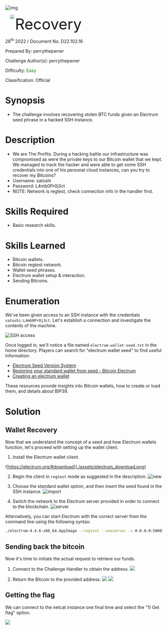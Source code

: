 ![img](../../../../../assets/banner.png)

<img src='../../../../../assets/htb.png' style='margin-left: 20px; zoom: 80%;' align=left /> <font size='10'>Recovery</font>

28<sup>th</sup> 2022 / Document No. D22.102.16

Prepared By: perrythepwner

Challenge Author(s): perrythepwner

Difficulty: <font color=green>Easy</font>

Classification: Official

# Synopsis

- The challenge involves recovering stolen BTC funds given an Electrum seed phrase in a hacked SSH instance.

# Description

- We are The Profits. During a hacking battle our infrastructure was compromised as were the private keys to our Bitcoin wallet that we kept.
We managed to track the hacker and were able to get some SSH credentials into one of his personal cloud instances, can you try to recover my Bitcoins?
- Username: satoshi
- Password: L4mb0Pr0j3ct
- NOTE: Network is regtest, check connection info in the handler first.

# Skills Required

-  Basic research skills.

# Skills Learned

- Bitcoin wallets.
- Bitcoin regtest network.
- Wallet seed phrases.
- Electrum wallet setup & interaction.
- Sending Bitcoins.

# Enumeration

We've been given access to an SSH instance with the credentials `satoshi:L4mb0Pr0j3ct`. Let's establish a connection and investigate the contents of the machine.

![SSH access](./assets/ssh_access.png)

Once logged in, we'll notice a file named `electrum-wallet-seed.txt` in the home directory. Players can search for "electrum wallet seed" to find useful information:

- [Electrum Seed Version System](https://electrum.readthedocs.io/en/latest/seedphrase.html)
- [Restoring your standard wallet from seed - Bitcoin Electrum](https://bitcoinelectrum.com/restoring-your-standard-wallet-from-seed/)
- [Creating an electrum wallet](https://bitcoinelectrum.com/creating-an-electrum-wallet/)

These resources provide insights into Bitcoin wallets, how to create or load them, and details about BIP39.

# Solution

## Wallet Recovery

Now that we understand the concept of a seed and how Electrum wallets function, let's proceed with setting up the wallet client.

1. Install the Electrum wallet client.

![https://electrum.org/#download](./assets/electrum_download.png)

2. Begin the client in `regtest` mode as suggested in the description.
   ![new](./assets/electrum_newwallet.png)

2. Choose the standard wallet option, and then insert the seed found in the SSH instance.
   ![import](./assets/electrum_importseed.png)

3. Switch the network to the Electrum server provided in order to connect to the blockchain.
   ![server](./assets/electrum_server.png)

Alternatively, you can start Electrum with the correct server from the command line using the following syntax:
```bash
./electrum-4.4.6-x86_64.AppImage --regtest --oneserver -s 0.0.0.0:50001:t
```

## Sending back the bitcoin

Now it's time to initiate the actual request to retrieve our funds.

1. Connect to the Challenge Handler to obtain the address.
   ![](./assets/challenge_handler.png)

2. Return the Bitcoin to the provided address.
   ![](./assets/sending_btc_back.png)
     ![](./assets/btc_sent.png)

  ## Getting the flag

We can connect to the netcat instance one final time and select the "1) Get flag" option.

  ![](./assets/flag.png)
